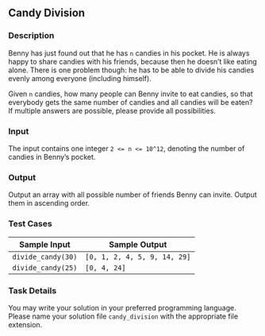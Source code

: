 ## Candy Division

### Description
Benny has just found out that he has `n` candies in his pocket. He is always happy to share candies with his friends, because then he doesn’t like eating alone. There is one problem though: he has to be able to divide his candies evenly among everyone (including himself).

Given `n` candies, how many people can Benny invite to eat candies, so that everybody gets the same number of candies and all candies will be eaten? If multiple answers are possible, please provide all possibilities.

### Input
The input contains one integer `2 <= n <= 10^12`, denoting the number of candies in Benny’s pocket.

### Output
Output an array with all possible number of friends Benny can invite. Output them in ascending order.

### Test Cases
| Sample Input         | Sample Output                  |
| ---------------------| ------------------------------ |
| `divide_candy(30)`   | `[0, 1, 2, 4, 5, 9, 14, 29]`   |
| `divide_candy(25)`   | `[0, 4, 24]`                   |

### Task Details
You may write your solution in your preferred programming language. Please name your solution file `candy_division` with the appropriate file extension.
